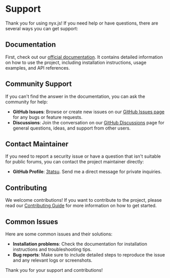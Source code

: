 # Support

Thank you for using nyx.js! If you need help or have questions, there are several ways you can get support:

## Documentation

First, check out our [official documentation](https://nyxjs.dev). It contains detailed
information on how to use the
project, including installation instructions, usage examples, and API references.

## Community Support

If you can't find the answer in the documentation, you can ask the community for help:

- **GitHub Issues**: Browse or create new issues on
  our [GitHub Issues page](https://github.com/3tatsu/nyx.js/issues) for any bugs or feature requests.
- **Discussions**: Join the conversation on
  our [GitHub Discussions](https://github.com/3tatsu/nyx.js/discussions) page for general questions, ideas,
  and support from other users.

## Contact Maintainer

If you need to report a security issue or have a question that isn't suitable for public forums, you can contact the
project maintainer directly:

- **GitHub Profile**: [3tatsu](https://github.com/3tatsu). Send me a direct message for private
  inquiries.

## Contributing

We welcome contributions! If you want to contribute to the project, please read
our [Contributing Guide](CONTRIBUTING.md) for more information on how to get started.

## Common Issues

Here are some common issues and their solutions:

- **Installation problems**: Check the documentation for installation instructions and troubleshooting tips.
- **Bug reports**: Make sure to include detailed steps to reproduce the issue and any relevant logs or screenshots.

Thank you for your support and contributions!
